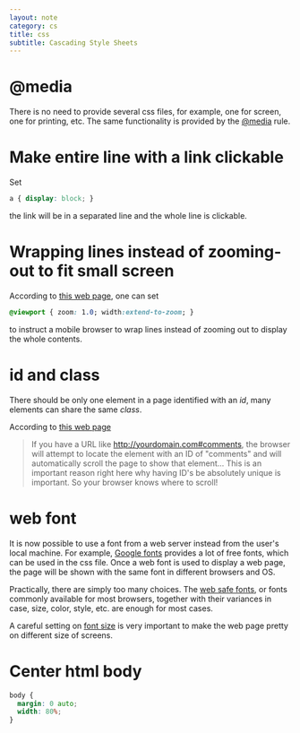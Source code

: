 ```yaml
---
layout: note
category: cs
title: css
subtitle: Cascading Style Sheets
---
```


@media
=======
There is no need to provide several css files, for example, one for screen, one
for printing, etc. The same functionality is provided by the
[@media](http://www.w3schools.com/css/css_mediatypes.asp) rule.

Make entire line with a link clickable
======================================

Set

```css
a { display: block; }
```

the link will be in a separated line and the whole line is clickable.

Wrapping lines instead of zooming-out to fit small screen
=========================================================

According to [this web page](http://webdesign.tutsplus.com/articles/quick-tip-dont-forget-the-viewport-meta-tag--webdesign-5972), one can set

```css
@viewport { zoom: 1.0; width:extend-to-zoom; }
```

to instruct a mobile browser to wrap lines instead of zooming out to display
the whole contents.

id and class
============

There should be only one element in a page identified with an *id*, many
elements can share the same *class*.

According to [this web page](http://css-tricks.com/the-difference-between-id-and-class/)

> If you have a URL like http://yourdomain.com#comments, the browser will
> attempt to locate the element with an ID of "comments" and will automatically
> scroll the page to show that element... This is an important reason right here
> why having ID's be absolutely unique is important. So your browser knows where
> to scroll!


web font
========

It is now possible to use a font from a web server instead from the user\'s
local machine. For example, [Google fonts](https://www.google.com/fonts)
provides a lot of free fonts, which can be used in the css file. Once a web
font is used to display a web page, the page will be shown with the same font
in different browsers and OS.

Practically, there are simply too many choices. The [web safe
fonts](http://www.w3schools.com/cssref/css_websafe_fonts.asp), or fonts commonly
available for most browsers, together with their variances in case, size,
color, style, etc. are enough for most cases.

A careful setting on [font
size](http://typecast.com/blog/a-more-modern-scale-for-web-typography) is very
important to make the web page pretty on different size of screens.

Center html body
================
```css
body {
  margin: 0 auto;
  width: 80%;
}
```
